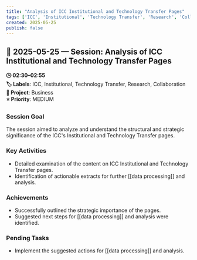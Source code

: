 ```yaml
---
title: "Analysis of ICC Institutional and Technology Transfer Pages"
tags: ['ICC', 'Institutional', 'Technology Transfer', 'Research', 'Collaboration']
created: 2025-05-25
publish: false
---
```


## 📅 2025-05-25 — Session: Analysis of ICC Institutional and Technology Transfer Pages

**🕒 02:30–02:55**  
**🏷️ Labels**: ICC, Institutional, Technology Transfer, Research, Collaboration  
**📂 Project**: Business  
**⭐ Priority**: MEDIUM  


### Session Goal
The session aimed to analyze and understand the structural and strategic significance of the ICC's Institutional and Technology Transfer pages.

### Key Activities
- Detailed examination of the content on ICC Institutional and Technology Transfer pages.
- Identification of actionable extracts for further [[data processing]] and analysis.

### Achievements
- Successfully outlined the strategic importance of the pages.
- Suggested next steps for [[data processing]] and analysis were identified.

### Pending Tasks
- Implement the suggested actions for [[data processing]] and analysis.
